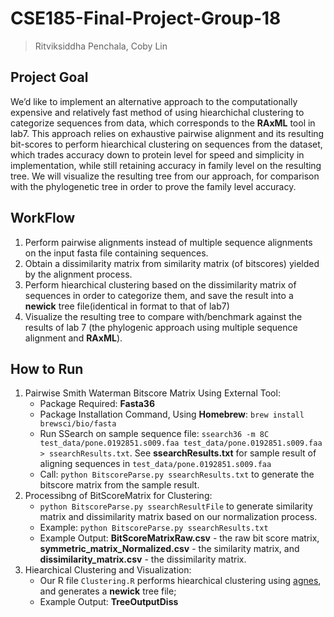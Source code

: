 # CSE185-Final-Project-Group-18

> Ritviksiddha Penchala, Coby Lin
>

## Project Goal

We’d like to implement an alternative approach to the computationally expensive and relatively fast method of using hiearchichal clustering to categorize sequences from data, which corresponds to the **RAxML** tool in lab7. This approach relies on exhaustive pairwise alignment and its resulting bit-scores to perform hiearchical clustering on sequences from the dataset, which trades accuracy down to protein level for speed and simplicity in implementation, while still retaining accuracy in family level on the resulting tree. We will visualize the resulting tree from our approach, for comparison with the phylogenetic tree in order to prove the family level accuracy.

## WorkFlow

1. Perform pairwise alignments instead of multiple sequence alignments on the input fasta file containing sequences.
2. Obtain a dissimilarity matrix from similarity matrix (of bitscores) yielded by the alignment process.
3. Perform hiearchical clustering based on the dissimilarity matrix of sequences in order to categorize them, and save the result into a **newick** tree file(identical in format to that of lab7)
4. Visualize the resulting tree to compare with/benchmark against the results of lab 7 (the phylogenic approach using multiple sequence alignment and **RAxML**).

## How to Run

1. Pairwise Smith Waterman Bitscore Matrix Using External Tool:
   - Package Required: **Fasta36**
   - Package Installation Command, Using **Homebrew**: `brew install brewsci/bio/fasta`
   - Run SSearch on sample sequence file: `ssearch36 -m 8C test_data/pone.0192851.s009.faa test_data/pone.0192851.s009.faa > ssearchResults.txt`. See **ssearchResults.txt** for sample result of aligning sequences in `test_data/pone.0192851.s009.faa`
   - Call: `python BitscoreParse.py ssearchResults.txt` to generate the bitscore matrix from the sample result.
2. Processibng of BitScoreMatrix for Clustering:
   - `python BitscoreParse.py ssearchResultFile` to generate similarity matrix and dissimilarity matrix based on our normalization process.
   - Example: `python BitscoreParse.py ssearchResults.txt`
   - Example Output: **BitScoreMatrixRaw.csv** - the raw bit score matrix, **symmetric_matrix_Normalized.csv** - the similarity matrix, and **dissimilarity_matrix.csv** - the dissimilarity matrix.
3. Hiearchical Clustering and Visualization: 
   - Our R file `Clustering.R` performs hiearchical clustering using [agnes](https://www.rdocumentation.org/packages/cluster/versions/2.1.6/topics/agnes), and generates a **newick** tree file;
   - Example Output: **TreeOutputDiss**
